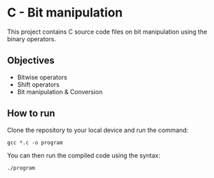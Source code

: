 # C - Bit manipulation
This project contains C source code files on bit manipulation using the binary operators.

## Objectives
* Bitwise operators
* Shift operators
* Bit manipulation & Conversion

## How to run
Clone the repository to your local device and run the command:

`gcc *.c -o program`

You can then run the compiled code using the syntax:

`./program`
